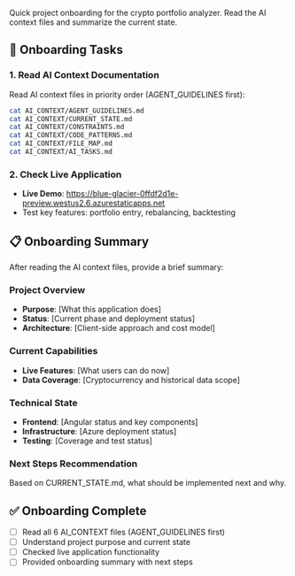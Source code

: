 Quick project onboarding for the crypto portfolio analyzer. Read the AI context files and summarize the current state.

## 🎯 Onboarding Tasks

### 1. **Read AI Context Documentation**
Read AI context files in priority order (AGENT_GUIDELINES first):

```bash
cat AI_CONTEXT/AGENT_GUIDELINES.md
cat AI_CONTEXT/CURRENT_STATE.md
cat AI_CONTEXT/CONSTRAINTS.md  
cat AI_CONTEXT/CODE_PATTERNS.md
cat AI_CONTEXT/FILE_MAP.md
cat AI_CONTEXT/AI_TASKS.md
```

### 2. **Check Live Application**
- **Live Demo**: https://blue-glacier-0ffdf2d1e-preview.westus2.6.azurestaticapps.net
- Test key features: portfolio entry, rebalancing, backtesting

## 📋 Onboarding Summary

After reading the AI context files, provide a brief summary:

### **Project Overview**
- **Purpose**: [What this application does]
- **Status**: [Current phase and deployment status]
- **Architecture**: [Client-side approach and cost model]

### **Current Capabilities**
- **Live Features**: [What users can do now]
- **Data Coverage**: [Cryptocurrency and historical data scope]

### **Technical State**
- **Frontend**: [Angular status and key components]
- **Infrastructure**: [Azure deployment status]
- **Testing**: [Coverage and test status]

### **Next Steps Recommendation**
Based on CURRENT_STATE.md, what should be implemented next and why.

## ✅ Onboarding Complete

- [ ] Read all 6 AI_CONTEXT files (AGENT_GUIDELINES first)
- [ ] Understand project purpose and current state
- [ ] Checked live application functionality
- [ ] Provided onboarding summary with next steps